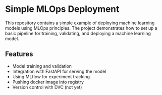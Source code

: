 # Simple MLOps Deployment

This repository contains a simple example of deploying machine learning models using MLOps principles. The project demonstrates how to set up a basic pipeline for training, validating, and deploying a machine learning model.

## Features

- Model training and validation
- Integration with FastAPI for serving the model
- Using MLflow for experiment tracking
- Pushing docker image into registry
- Version control with DVC (not yet)
